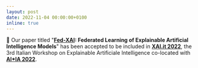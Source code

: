 ```yaml
---
layout: post
date: 2022-11-04 00:00:00+0100
inline: true
---
```


:tada: Our paper titled "<b><a href="https://www.innoradar.eu/innovation/45988" target="_blank">Fed-XAI</a>: Federated Learning of Explainable Artificial Intelligence Models</b>" has been accepted to be included in <a href="http://www.di.uniba.it/~swap/xai-it/" target="_blank"><b>XAI.it 2022</b></a>, the 3rd Italian Workshop on Explainable Artificiale Intelligence co-located with <a href="https://aixia2022.uniud.it/" target="_blank"><b>AI*IA 2022</b></a>.
